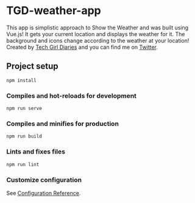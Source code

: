 # TGD-weather-app

This app is simplistic approach to Show the Weather and was built using Vue.js! It gets your current location and displays the weather for it. The background and icons change according to the weather at your location! Created by [Tech Girl Diaries](https://codepen.io/techgirldiaries) and you can find me on [Twitter](https://twitter.com/techgirldiaries).

## Project setup

```
npm install
```

### Compiles and hot-reloads for development

```
npm run serve
```

### Compiles and minifies for production

```
npm run build
```

### Lints and fixes files

```
npm run lint
```

### Customize configuration

See [Configuration Reference](https://cli.vuejs.org/config/).
